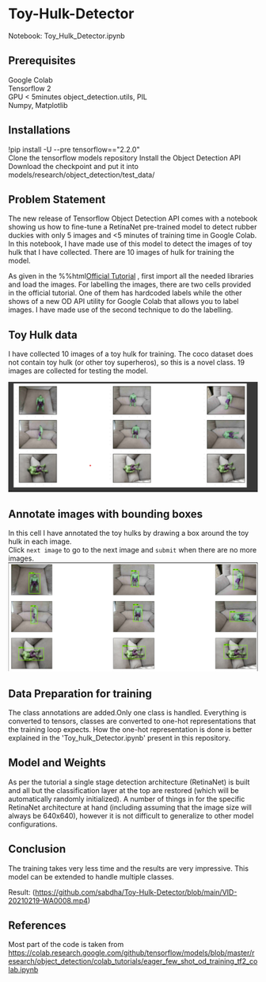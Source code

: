 # Toy-Hulk-Detector

Notebook: Toy_Hulk_Detector.ipynb

## Prerequisites

Google Colab  
Tensorflow 2  
GPU < 5minutes 
object_detection.utils, PIL  
Numpy, Matplotlib  

## Installations

!pip install -U --pre tensorflow=="2.2.0"  
Clone the tensorflow models repository
Install the Object Detection API
Download the checkpoint and put it into models/research/object_detection/test_data/

## Problem Statement
The new release of Tensorflow Object Detection API comes with a notebook showing us how to fine-tune a RetinaNet pre-trained model to detect rubber duckies with only 5 images and <5 minutes of training time in Google Colab. In this notebook, I have made use of this model to detect the images of toy hulk that I have collected. There are 10 images of hulk for training the model.

As given in the %%html<a href="https://colab.research.google.com/github/tensorflow/models/blob/master/research/object_detection/colab_tutorials/eager_few_shot_od_training_tf2_colab.ipynb">Official Tutorial</a> , first import all the needed libraries and load the images. For labelling the images, there are two cells provided in the official tutorial. One of them has hardcoded labels while the other shows of a new OD API utility for Google Colab that allows you to label images. I have made use of the second technique to do the labelling.

## Toy Hulk data
I have collected 10 images of a toy hulk for training. The coco dataset does not contain toy hulk (or other toy superheros), so this is a novel class. 19 images are collected for testing the model.

![alt text](https://github.com/sabdha/Toy-Hulk-Detector/blob/main/Screenshot%202021-02-19%20092646.png)

## Annotate images with bounding boxes

In this cell I have  annotated the toy hulks by drawing a box around the toy hulk in each image.   
Click `next image` to go to the next image and `submit` when there are no more images.
![alt text](https://github.com/sabdha/Toy-Hulk-Detector/blob/main/annotated.png)

## Data Preparation for training
The class annotations are added.Only one class is handled. Everything is converted to tensors, classes are converted to one-hot representations that the training loop expects. How the one-hot representation is done is better explained in the 'Toy_hulk_Detector.ipynb' present in this repository. 

## Model and Weights
As per the tutorial a single stage detection architecture (RetinaNet) is built and all but the classification layer at the top are restored (which will be automatically randomly initialized). A number of things in for the specific RetinaNet architecture at hand (including assuming that the image size will always be 640x640), however it is not difficult to generalize to other model configurations.

## Conclusion
The training takes very less time and the results are very impressive. This model can be extended to handle multiple classes.

Result: (https://github.com/sabdha/Toy-Hulk-Detector/blob/main/VID-20210219-WA0008.mp4)

## References
Most part of the code is taken from  
https://colab.research.google.com/github/tensorflow/models/blob/master/research/object_detection/colab_tutorials/eager_few_shot_od_training_tf2_colab.ipynb
